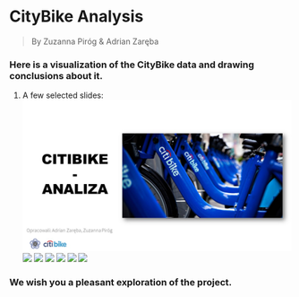 # CityBike Analysis
> By Zuzanna Piróg & Adrian Zaręba
### Here is a visualization of the CityBike data and drawing conclusions about it.

 1. A few selected slides:
![](https://github.com/AdixPlaysGames/CityBike-Analysis/blob/main/CityBike-Analysis/Presentation/Images/Slide1.JPG)
![](%22C:%5CUsers%5Czareb%5COneDrive%5CDesktop%5CCityBike-Analysis%5CPresentation%5CImages%5CSlide7.JPG%22)
![](%22C:%5CUsers%5Czareb%5COneDrive%5CDesktop%5CCityBike-Analysis%5CPresentation%5CImages%5CSlide15.JPG%22)
![](%22C:%5CUsers%5Czareb%5COneDrive%5CDesktop%5CCityBike-Analysis%5CPresentation%5CImages%5CSlide16.JPG%22)
![](%22C:%5CUsers%5Czareb%5COneDrive%5CDesktop%5CCityBike-Analysis%5CPresentation%5CImages%5CSlide21.JPG%22)
![](%22C:%5CUsers%5Czareb%5COneDrive%5CDesktop%5CCityBike-Analysis%5CPresentation%5CImages%5CSlide26.JPG%22)
![](%22C:%5CUsers%5Czareb%5COneDrive%5CDesktop%5CCityBike-Analysis%5CPresentation%5CImages%5CSlide30.JPG%22)
### We wish you a pleasant exploration of the project.
